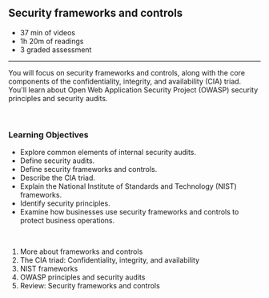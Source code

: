 ## Security frameworks and controls

- 37 min of videos
- 1h 20m of readings
- 3 graded assessment

<hr>

You will focus on security frameworks and controls, along with the core components of the confidentiality, integrity, and availability (CIA) triad. You'll learn about Open Web Application Security Project (OWASP) security principles and security audits.

<br>

### Learning Objectives

- Explore common elements of internal security audits.
- Define security audits.
- Define security frameworks and controls.
- Describe the CIA triad.
- Explain the National Institute of Standards and Technology (NIST) frameworks.
- Identify security principles.
- Examine how businesses use security frameworks and controls to protect business operations.

<br>

1. More about frameworks and controls
2. The CIA triad: Confidentiality, integrity, and availability
3. NIST frameworks
4. OWASP principles and security audits
5. Review: Security frameworks and controls

